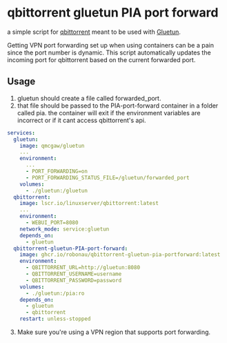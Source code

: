 <!--
 Copyright 2024 robonau
 
 Licensed under the Apache License, Version 2.0 (the "License");
 you may not use this file except in compliance with the License.
 You may obtain a copy of the License at
 
     https://www.apache.org/licenses/LICENSE-2.0
 
 Unless required by applicable law or agreed to in writing, software
 distributed under the License is distributed on an "AS IS" BASIS,
 WITHOUT WARRANTIES OR CONDITIONS OF ANY KIND, either express or implied.
 See the License for the specific language governing permissions and
 limitations under the License.
-->

# qbittorrent gluetun PIA port forward

a simple script for [qbittorrent](https://github.com/qbittorrent/qBittorrent) meant to be used with [Gluetun](https://github.com/qdm12/gluetun).

Getting VPN port forwarding set up when using containers can be a pain since the port number is dynamic. This script automatically updates the incoming port for qbittorrent based on the current forwarded port.

## Usage

1. gluetun should create a file called forwarded_port.
2. that file should be passed to the PIA-port-forward container in a folder called pia.
the container will exit if the environment variables are incorrect or if it cant access qbittorrent's api.

```yaml
services:
  gluetun:
    image: qmcgaw/gluetun
    ...
    environment:
      ...
      - PORT_FORWARDING=on
      - PORT_FORWARDING_STATUS_FILE=/gluetun/forwarded_port
    volumes:
      - ./gluetun:/gluetun
  qbittorrent:
    image: lscr.io/linuxserver/qbittorrent:latest
    ...
    environment:
      - WEBUI_PORT=8080
    network_mode: service:gluetun
    depends_on:
      - gluetun
  qbittorrent-gluetun-PIA-port-forward:
    image: ghcr.io/robonau/qbittorrent-gluetun-pia-portforward:latest
    environment:
      - QBITTORRENT_URL=http://gluetun:8080
      - QBITTORRENT_USERNAME=username
      - QBITTORRENT_PASSWORD=password
    volumes:
      - ./gluetun:/pia:ro
    depends_on:
      - gluetun
      - qbittorrent
    restart: unless-stopped
```

3. Make sure you're using a VPN region that supports port forwarding.